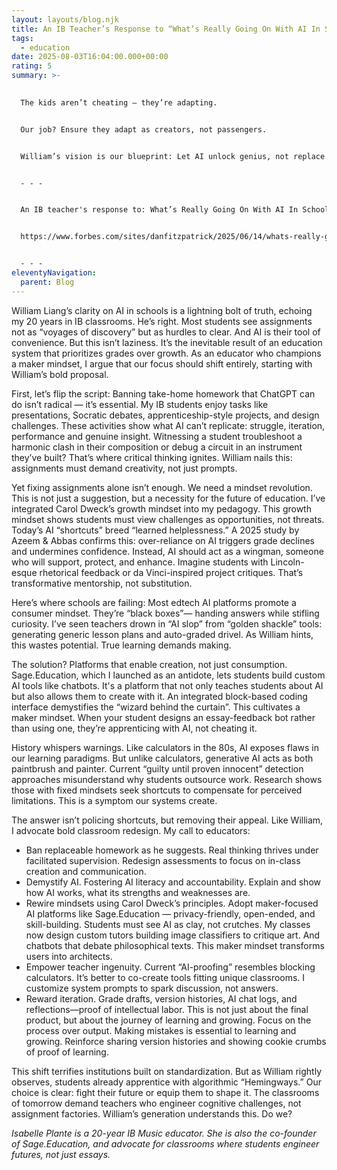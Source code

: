 ```yaml
---
layout: layouts/blog.njk
title: An IB Teacher’s Response to “What’s Really Going On With AI In Schools?”
tags:
  - education
date: 2025-08-03T16:04:00.000+00:00
rating: 5
summary: >-
  

  The kids aren’t cheating — they’re adapting. 


  Our job? Ensure they adapt as creators, not passengers. 


  William’s vision is our blueprint: Let AI unlock genius, not replace it.


  - - -


  An IB teacher's response to: What’s Really Going On With AI In Schools? A High School Student’s POV. 


  https://www.forbes.com/sites/danfitzpatrick/2025/06/14/whats-really-going-on-with-ai-in-schools-a-high-school-students-pov/


  - - -
eleventyNavigation:
  parent: Blog
---
```

William Liang’s clarity on AI in schools is a lightning bolt of truth, echoing my 20 years in IB classrooms. He’s right. Most students see assignments not as “voyages of discovery” but as hurdles to clear. And AI is their tool of convenience. But this isn’t laziness. It’s the inevitable result of an education system that prioritizes grades over growth. As an educator who champions a maker mindset, I argue that our focus should shift entirely, starting with William’s bold proposal. 

First, let’s flip the script: Banning take-home homework that ChatGPT can do isn’t radical — it’s essential. My IB students enjoy tasks like presentations, Socratic debates, apprenticeship-style projects, and design challenges. These activities show what AI can’t replicate: struggle, iteration, performance and genuine insight.  Witnessing a student troubleshoot a harmonic clash in their composition or debug a circuit in an instrument they’ve built? That’s where critical thinking ignites. William nails this: assignments must demand creativity, not just prompts.


Yet fixing assignments alone isn’t enough. We need a mindset revolution. This is not just a suggestion, but a necessity for the future of education. I’ve integrated Carol Dweck’s growth mindset into my pedagogy. This growth mindset shows students must view challenges as opportunities, not threats. Today’s AI “shortcuts” breed “learned helplessness.” A 2025 study by Azeem & Abbas confirms this: over-reliance on AI triggers grade declines and undermines confidence. Instead, AI should act as a wingman, someone who will support, protect, and enhance. Imagine students with Lincoln-esque rhetorical feedback or da Vinci-inspired project critiques. That’s transformative mentorship, not substitution. 


Here’s where schools are failing: Most edtech AI platforms promote a consumer mindset. They’re “black boxes”— handing answers while stifling curiosity. I’ve seen teachers drown in “AI slop” from “golden shackle” tools: generating generic lesson plans and auto-graded drivel. As William hints, this wastes potential. True learning demands making. 


The solution? Platforms that enable creation, not just consumption. Sage.Education,  which I launched as an antidote, lets students build custom AI tools like chatbots. It's a platform that not only teaches students about AI but also allows them to create with it. An integrated block-based coding interface demystifies the “wizard behind the curtain”. This cultivates a maker mindset. When your student designs an essay-feedback bot rather than using one, they’re apprenticing with AI, not cheating it. 


History whispers warnings. Like calculators in the 80s, AI exposes flaws in our learning paradigms. But unlike calculators, generative AI acts as both paintbrush and painter. Current “guilty until proven innocent” detection approaches misunderstand why students outsource work. Research shows those with fixed mindsets seek shortcuts to compensate for perceived limitations. This is a symptom our systems create.

The answer isn’t policing shortcuts, but removing their appeal. Like William, I advocate bold classroom redesign. My call to educators: 

* Ban replaceable homework as he suggests. Real thinking thrives under facilitated supervision. Redesign assessments to focus on in-class creation and communication. 
* Demystify AI. Fostering AI literacy and accountability. Explain and show how AI works, what its strengths and weaknesses are. 
* Rewire mindsets using Carol Dweck’s principles. Adopt maker-focused AI platforms like Sage.Education — privacy-friendly, open-ended, and skill-building. Students must see AI as clay, not crutches. My classes now design custom tutors building image classifiers to critique art. And chatbots that debate philosophical texts. This maker mindset transforms users into architects. 
* Empower teacher ingenuity. Current “AI-proofing” resembles blocking calculators. It’s better to co-create tools fitting unique classrooms. I customize system prompts to spark discussion, not answers. 
* Reward iteration. Grade drafts, version histories, AI chat logs, and reflections—proof of intellectual labor. This is not just about the final product, but about the journey of learning and growing. Focus on the process over output. Making mistakes is essential to learning and growing. Reinforce sharing version histories and showing cookie crumbs of proof of learning.

This shift terrifies institutions built on standardization. But as William rightly observes, students already apprentice with algorithmic “Hemingways.” Our choice is clear: fight their future or equip them to shape it.
The classrooms of tomorrow demand teachers who engineer cognitive challenges, not assignment factories. William’s generation understands this. Do we?


*Isabelle Plante is a 20-year IB Music educator. She is also the co-founder of Sage.Education, and advocate for classrooms where students engineer futures, not just essays.*
